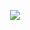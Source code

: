 <p align="center">
  
<img src=![scanpylogo](https://user-images.githubusercontent.com/53983340/77218250-26051880-6b08-11ea-9e2b-befadf7c0b62.jpg)>

</p>
